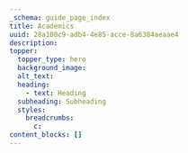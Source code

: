 ```yaml
---
_schema: guide_page_index
title: Academics
uuid: 28a100c9-adb4-4e85-acce-8a6384aeaae4
description:
topper:
  topper_type: hero
  background_image:
  alt_text:
  heading:
    - text: Heading
  subheading: Subheading
  styles:
    breadcrumbs:
      c:
content_blocks: []
---
```

